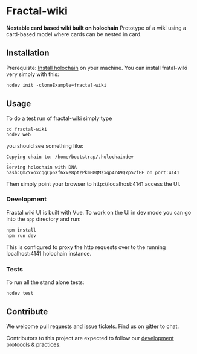 # Fractal-wiki

**Nestable card based wiki built on holochain**
Prototype of a wiki using a card-based model where cards can be nested in card.

## Installation

Prerequiste: [Install holochain](https://github.com/metacurrency/holochain/#installation) on your machine.
You can install fratal-wiki very simply with this:

``` shell
hcdev init -cloneExample=fractal-wiki

```

## Usage

To do a test run of fractal-wiki simply type

``` shell
cd fractal-wiki
hcdev web
```
you should see something like:

``` shell
Copying chain to: /home/bootstrap/.holochaindev
...
Serving holochain with DNA hash:QmZYxoxcqgCp6Xf6xVe8ptzPkmH8QMzxqp4r49QYpS2fEF on port:4141
```
Then simply point your browser to http://localhost:4141 access the UI.

### Development

Fractal wiki UI is built with Vue.  To work on the UI in dev mode you can go into the `app` directory and run:

``` bash
npm install
npm run dev

```
This is configured to proxy the http requests over to the running localhost:4141 holochain instance.


### Tests
To run all the stand alone tests:

``` shell
hcdev test
```

## Contribute
We welcome pull requests and issue tickets.  Find us on [gitter](https://gitter.im/metacurrency/holochain) to chat.

Contributors to this project are expected to follow our [development protocols & practices](https://github.com/metacurrency/holochain/wiki/Development-Protocols).
